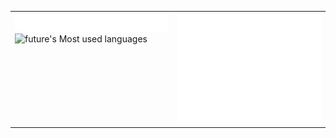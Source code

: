 <!--[![future's GitHub stats](https://github-readme-stats.vercel.app/api?username=future73807)](https://github.com/anuraghazra/github-readme-stats)-->
<table>
  <tr>
    <td valign="top">
<!--       <img src="https://readme-typing-svg.demolab.com/?lines=活的像个旁观者,会轻松很多.;再等等,山南水北,我一定陪你去.;风雨里做个大人,阳光下做个孩子." alt="Typing SVG" /><br/> -->
      <img src="/slogan.svg" alt="Typing SVG" /><br/>
      <img src="https://github-readme-stats.vercel.app/api/top-langs/?username=future73807&layout=compact&hide_border=true&langs_count=10" alt="future's Most used languages" />
    </td>
    <td valign="top">
      <img src="/github-metrics.svg" alt="Metrics" />
    </td>
  </tr>
</table>

